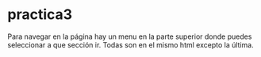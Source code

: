# practica3

Para navegar en la página hay un menu en la parte superior donde puedes seleccionar a que sección ir. Todas son en el mismo html excepto la última.
